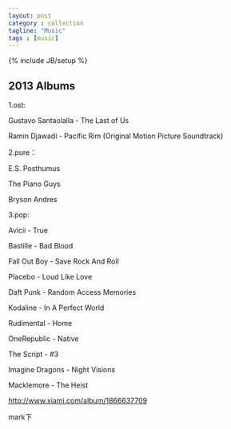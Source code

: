 ```yaml
---
layout: post
category : collection
tagline: "Music"
tags : [music]
---
```

{% include JB/setup %}

## 2013 Albums

1.ost:

Gustavo Santaolalla - The Last of Us

Ramin Djawadi - Pacific Rim (Original Motion Picture Soundtrack)

2.pure：

E.S. Posthumus

The Piano Guys

Bryson Andres

3.pop:

Avicii - True

Bastille - Bad Blood

Fall Out Boy - Save Rock And Roll

Placebo - Loud Like Love

Daft Punk - Random Access Memories

Kodaline - In A Perfect World

Rudimental - Home

OneRepublic - Native

The Script - #3

Imagine Dragons - Night Visions

Macklemore - The Heist

http://www.xiami.com/album/1866637709

mark下